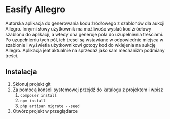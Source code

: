 # Easify Allegro
Autorska aplikacja do generowania kodu źródłowego z szablonów dla aukcji Allegro. Innymi słowy użytkownik ma możliwość wysłać kod źródłowy szablonu do aplikacji, a wtedy ona generuje pola do uzupełnienia treściami. Po uzupełnieniu tych pól, ich treści są wstawiane w odpowiednie miejsca w szablonie i wyświetla użytkownikowi gotoqy kod do wklejenia na aukcję Allegro. Aplikacja jeat aktualnie na sprzedaż jako sam mechanizm podmiany treści.

## Instalacja
1. Sklonuj projekt git
2. Za pomocą konsoli systemowej przejdź do katalogu z projektem i wpisz
	1. `composer install`
	2. `npm install`
	3. `php artisan migrate --seed`
3. Otwórz projekt w przeglądarce